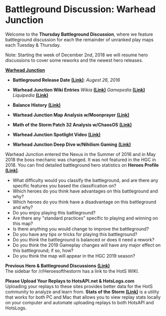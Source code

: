 # Battleground Discussion: Warhead Junction

Welcome to the **Thursday Battleground Discussion**, where we feature battleground discussion for each the remainder of unranked play maps each Tuesday & Thursday.  

Note: Starting the week of December 2nd, 2018 we will resume hero discussions to cover some reworks and the newest hero releases.

[**Warhead Junction**](https://heroesofthestorm.com/static/images/battlegrounds/bg_warhead_junction.jpg)

* **Battleground Release Date** [**(Link)**](http://nexuscompendium.com/battlegrounds.php): *Augest 26, 2016*

* **Warhead Junction Wiki Entries** *Wikia* [**(Link)**](http://heroesofthestorm.wikia.com/wiki/Warhead_Junction) *Gamepedia* [**(Link)**](https://heroesofthestorm.gamepedia.com/Warhead_Junction) *Liquipedia* [**(Link)**](https://liquipedia.net/heroes/Warhead_Junction)

* **Balance History** [**(Link)**](https://heroespatchnotes.com/battleground/warheadjunction.html)

* **Warhead Junction Map Analysis w/Moonprayer** [**(Link)**](https://tempostorm.com/articles/warhead-junction-map-analysis-and-showmatch-breakdown)

* **Math of the Storm Patch 32 Analysis w/ChaosOS** [**(Link)**](https://tempostorm.com/articles/math-of-the-storm-patch-320)

* **Warhead Junction Spotlight Video**  [**(Link)**](https://www.youtube.com/watch?v=yb-NcGGuB3Q)

* **Warhead Junction Deep Dive w/Nihilism Gaming** [**(Link)**](https://www.youtube.com/watch?v=qfQCUZIyy7Y&t=7s)

Warhead Junction entered the Nexus in the Summer of 2016 and in May 2018 the boss mechanic was changed. It was not featured in the HGC in 2018.  You can find detailed battleground hero statistics on **Heroes Profile** [**(Link)**](https://www.heroesprofile.com/Global/Hero/?timeframe=10&role=All&hero=All&game_type=qm&map=Warhead%2BJunction&league_tier=all).
  
* What difficulty would you classify the battleground, and are there any specific features you based the classification on?  
* Which heroes do you think have advantages on this battleground and why?
* Which heroes do you think have a disadvantage on this battleground and why?
* Do you enjoy playing this battleground?
* Are there any "standard practices" specific to playing and winning on this map?
* Is there anything you would change to improve the battleground?
* Do you have any tips or tricks for playing this battleground?
* Do you think the battleground is balanced or does it need a rework?
* Do you think the 2019 Gameplay changes will have any major effect on this battleground; if so, how?
* Do you think the map will appear in the HGC 2019 season?

**Previous Hero & Battleground Discussions** [**(Link)**](https://www.reddit.com/r/heroesofthestorm/wiki/herodiscussions)  
The sidebar for /r/Heroesofthestorm has a link to the HotS WIKI.

**Please Upload Your Replays to HotsAPI.net & HotsLogs.com**  
Uploading your replays to these sites provides better data for the HotS community to analyze and learn from. **Stats of the Storm** [**(Link)**](https://ebshimizu.github.io/stats-of-the-storm/) is a utility that works for both PC and Mac that allows you to view replay stats locally on your computer and automate uploading replays to both HotsAPI and HotsLogs.